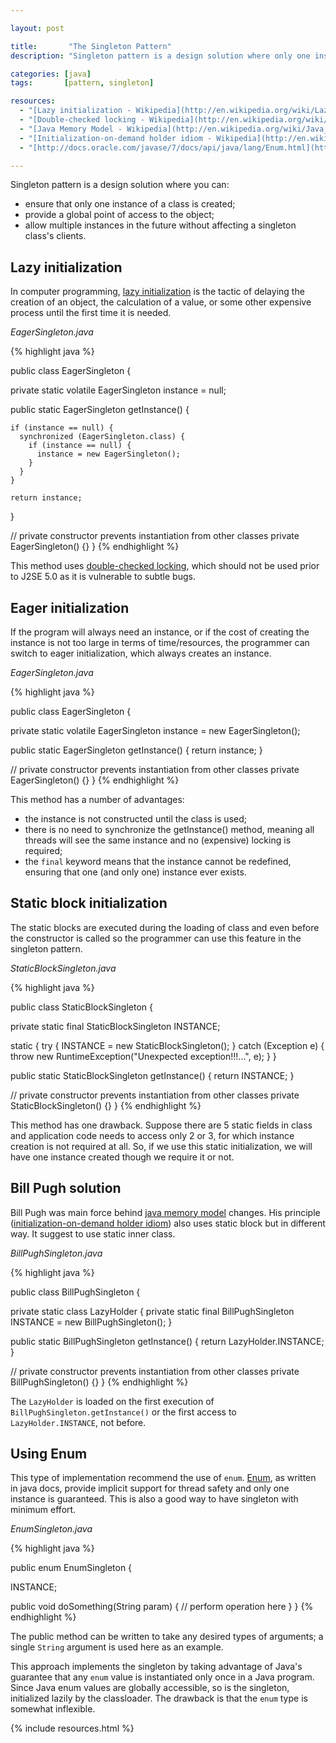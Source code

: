 ```yaml
---

layout: post

title:       "The Singleton Pattern"
description: "Singleton pattern is a design solution where only one instance of a class is created, and provide a global point of access to the object."

categories: [java]
tags:       [pattern, singleton]

resources:
  - "[Lazy initialization - Wikipedia](http://en.wikipedia.org/wiki/Lazy_initialization)"
  - "[Double-checked locking - Wikipedia](http://en.wikipedia.org/wiki/Double_checked_locking_pattern)"
  - "[Java Memory Model - Wikipedia](http://en.wikipedia.org/wiki/Java_Memory_Model)"
  - "[Initialization-on-demand holder idiom - Wikipedia](http://en.wikipedia.org/wiki/Initialization_on_demand_holder_idiom)"
  - "[http://docs.oracle.com/javase/7/docs/api/java/lang/Enum.html](http://docs.oracle.com/javase/7/docs/api/java/lang/Enum.html)"

---
```



Singleton pattern is a design solution where you can:
- ensure that only one instance of a class is created;
- provide a global point of access to the object;
- allow multiple instances in the future without affecting a singleton class's clients.


## Lazy initialization

In computer programming, <a href="https://en.wikipedia.org/wiki/Lazy_initialization">lazy initialization</a> is the tactic of delaying the creation of an object, the calculation of a value, or some other expensive process until the first time it is needed.

*EagerSingleton.java*

{% highlight java %}

public class EagerSingleton {

  private static volatile EagerSingleton instance = null;

  public static EagerSingleton getInstance() {

    if (instance == null) {
      synchronized (EagerSingleton.class) {
        if (instance == null) {
          instance = new EagerSingleton();
        }
      }
    }

    return instance;
  }

  // private constructor prevents instantiation from other classes
  private EagerSingleton() {}
}
{% endhighlight %}

This method uses [double-checked locking](http://en.wikipedia.org/wiki/Double_checked_locking_pattern), which should not be used prior to J2SE 5.0 as it is vulnerable to subtle bugs.


## Eager initialization

If the program will always need an instance, or if the cost of creating the instance is not too large in terms of time/resources, the programmer can switch to eager initialization, which always creates an instance.

*EagerSingleton.java*

{% highlight java %}

public class EagerSingleton {

  private static volatile EagerSingleton instance = new EagerSingleton();

  public static EagerSingleton getInstance() {
    return instance;
  }

  // private constructor prevents instantiation from other classes
  private EagerSingleton() {}
}
{% endhighlight %}

This method has a number of advantages:
- the instance is not constructed until the class is used;
- there is no need to synchronize the getInstance() method, meaning all threads will see the same instance and no (expensive) locking is required;
- the `final` keyword means that the instance cannot be redefined, ensuring that one (and only one) instance ever exists.


## Static block initialization

The static blocks are executed during the loading of class and even before the constructor is called so the programmer can use this feature in the singleton pattern.

*StaticBlockSingleton.java*

{% highlight java %}

public class StaticBlockSingleton {

  private static final StaticBlockSingleton INSTANCE;

  static {
    try {
      INSTANCE = new StaticBlockSingleton();
    } catch (Exception e) {
      throw new RuntimeException("Unexpected exception!!!...", e);
    }
  }

  public static StaticBlockSingleton getInstance() {
    return INSTANCE;
  }

  // private constructor prevents instantiation from other classes
  private StaticBlockSingleton() {}
}
{% endhighlight %}

This method has one drawback. Suppose there are 5 static fields in class and application code needs to access only 2 or 3, for which instance creation is not required at all. So, if we use this static initialization, we will have one instance created though we require it or not.


## Bill Pugh solution

Bill Pugh was main force behind [java memory model](http://en.wikipedia.org/wiki/Java_Memory_Model) changes. His principle ([initialization-on-demand holder idiom](http://en.wikipedia.org/wiki/Initialization_on_demand_holder_idiom)) also uses static block but in different way. It suggest to use static inner class.

*BillPughSingleton.java*

{% highlight java %}

public class BillPughSingleton {

  private static class LazyHolder {
    private static final BillPughSingleton INSTANCE = new BillPughSingleton();
  }

  public static BillPughSingleton getInstance() {
    return LazyHolder.INSTANCE;
  }

  // private constructor prevents instantiation from other classes
  private BillPughSingleton() {}
}
{% endhighlight %}

The `LazyHolder` is loaded on the first execution of `BillPughSingleton.getInstance()` or the first access to `LazyHolder.INSTANCE`, not before.


## Using Enum

This type of implementation recommend the use of `enum`. [Enum](http://docs.oracle.com/javase/7/docs/api/java/lang/Enum.html), as written in java docs, provide implicit support for thread safety and only one instance is guaranteed. This is also a good way to have singleton with minimum effort.

*EnumSingleton.java*

{% highlight java %}

public enum EnumSingleton {

  INSTANCE;

  public void doSomething(String param) {
    // perform operation here 
  }
}
{% endhighlight %}

The public method can be written to take any desired types of arguments; a single `String` argument is used here as an example.

This approach implements the singleton by taking advantage of Java's guarantee that any `enum` value is instantiated only once in a Java program. Since Java enum values are globally accessible, so is the singleton, initialized lazily by the classloader. The drawback is that the `enum` type is somewhat inflexible.


{% include resources.html %}
